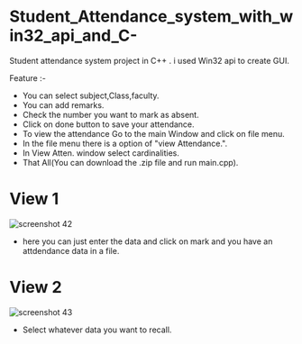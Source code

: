 # Student_Attendance_system_with_win32_api_and_C-
Student attendance system project in C++ . i used Win32 api to create GUI.

Feature :-

- You can select subject,Class,faculty.
- You can add remarks.
- Check the number you want to mark as absent.
- Click on done button to save your attendance.
- To view the attendance Go to the main Window and click on file menu.
- In the file menu there is a option of "view Attendance.".
- In View Atten. window select cardinalities.
- That All(You can download the .zip file and run main.cpp).

# View 1

![screenshot 42](https://user-images.githubusercontent.com/32254687/34430811-da5456a2-ec8e-11e7-8b6a-50c2e11849b0.png)
- here you can just enter the data and click on mark and you have an attdendance data in a file.

# View 2

![screenshot 43](https://user-images.githubusercontent.com/32254687/34430844-19458dc2-ec8f-11e7-940b-4162563f0696.png)
- Select whatever data you want to recall.
